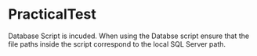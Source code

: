 # PracticalTest

Database Script is incuded.
When using the Databse script ensure that the file paths inside the script correspond to the local SQL Server path.
